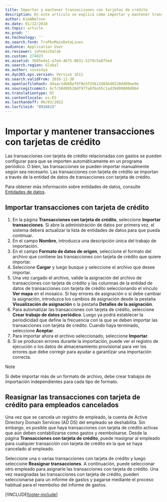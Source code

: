 ```yaml
---
title: Importar y mantener transacciones con tarjetas de crédito
description: En este artículo se explica cómo importar y mantener transacciones de tarjeta de crédito relacionadas con los gastos. Estas transacciones se pueden configurar para que se importen automáticamente en una programación periódica, o se pueden importar manualmente según sea necesario.
author: KimANelson
ms.date: 01/12/2018
ms.topic: article
ms.prod: ''
ms.technology: ''
ms.search.form: TrvPbsMainDataLines
audience: Application User
ms.reviewer: johnmichalak
ms.custom: 274023
ms.assetid: 3605eda1-a7ed-4675-8031-5279c5a8f5e4
ms.search.region: Global
ms.author: suvaidya
ms.dyn365.ops.version: Version 1611
ms.search.validFrom: 2016-11-30
ms.openlocfilehash: 44aac1db60ef8f0e3f25612d03b46520dd09ee9e
ms.sourcegitcommit: 6cfc50d89528df977a8f6a55c1ad39d99800d9b4
ms.translationtype: HT
ms.contentlocale: es-ES
ms.lasthandoff: 06/03/2022
ms.locfileid: "8916815"
---
```

# <a name="import-and-maintain-credit-card-transactions"></a>Importar y mantener transacciones con tarjetas de crédito

Las transacciones con tarjeta de crédito relacionadas con gastos se pueden configurar para que se importen automáticamente en un programa periódico. O bien, las transacciones se pueden importar manualmente según sea necesario. Las transacciones con tarjeta de crédito se importan a través de la entidad de datos de transacciones con tarjeta de crédito.

Para obtener más información sobre entidades de datos, consulte [Entidades de datos](/dynamics365/fin-ops-core/dev-itpro/data-entities/data-entities).

## <a name="import-credit-card-transactions"></a>Importar transacciones con tarjeta de crédito

1. En la página **Transacciones con tarjeta de crédito**, seleccione **Importar transacciones**. Si abre la administración de datos por primera vez, el sistema deberá actualizar la lista de entidades de datos para que pueda continuar.
2. En el campo **Nombre**, introduzca una descripción única del trabajo de importación.
3. En el campo **Formato de datos de origen**, seleccione el formato del archivo que contiene las transacciones con tarjeta de crédito que quiere importar.
4. Seleccione **Cargar** y luego busque y seleccione el archivo que desee importar.
5. Una vez cargado el archivo, valide la asignación del archivo de transacciones con tarjeta de crédito y las columnas de la entidad de datos de transacciones con tarjeta de crédito seleccionando el vínculo **Ver mapa** en el mosaico. Si hay errores de asignación o si debe cambiar la asignación, introduzca los cambios de asignación desde la pestaña **Visualización de asignación** o la pestaña **Detalles de la asignación**.
6. Para automatizar las transacciones con tarjeta de crédito, seleccione **Crear trabajo de datos periódico**. Luego ya podrá establecer la periodicidad que define la frecuencia con la que se deben importar las transacciones con tarjeta de crédito. Cuando haya terminado, seleccione **Aceptar**.
7. Para importar ahora el archivo seleccionado, seleccione **Importar**.
8. Si se producen errores durante la importación, puede ver el registro de ejecución o los datos de almacenamiento provisional para ver los errores que debe corregir para ayudar a garantizar una importación correcta.

> [!NOTE]
> Si debe importar más de un formato de archivo, debe crear trabajos de importación independientes para cada tipo de formato.

## <a name="reassign-the-credit-card-transactions-for-terminated-employees"></a>Reasignar las transacciones con tarjeta de crédito para empleados cancelados

Una vez que se cancela un registro de empleado, la cuenta de Active Directory Domain Services (AD DS) del empleado se deshabilita. Sin embargo, es posible que haya transacciones con tarjeta de crédito activas que aún deben contabilizarse como gastos y reembolsarse. Desde la página **Transacciones con tarjeta de crédito**, puede reasignar al empleado para cualquier transacción con tarjeta de crédito en la que se haya cancelado al empleado.

Seleccione una o varias transacciones con tarjeta de crédito y luego seleccione **Reasignar transacciones**. A continuación, puede seleccionar otro empleado para asignarle las transacciones con tarjeta de crédito. Una vez reasignadas las transacciones con tarjeta de crédito, pueden seleccionarse para un informe de gastos y pagarse mediante el proceso habitual para el reembolso del informe de gastos.


[!INCLUDE[footer-include](../includes/footer-banner.md)]